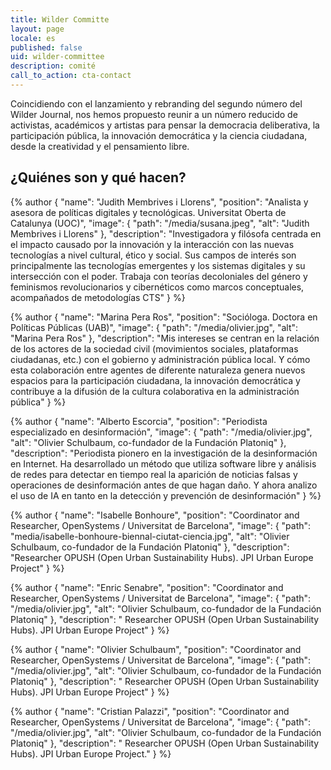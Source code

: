 ```yaml
---
title: Wilder Committe
layout: page
locale: es
published: false
uid: wilder-committee
description: comité
call_to_action: cta-contact
---
```

Coincidiendo con el lanzamiento y rebranding del segundo número del Wilder Journal, nos hemos propuesto reunir a un número reducido de activistas, académicos y artistas para pensar la democracia deliberativa, la participación pública, la innovación democrática y la ciencia ciudadana, desde la creatividad y el pensamiento libre.

## ¿Quiénes son y qué hacen?

{% author { "name": "Judith Membrives i Llorens", "position": "Analista y asesora de políticas digitales y tecnológicas. Universitat Oberta de Catalunya (UOC)", "image": { "path": "/media/susana.jpeg", "alt": "Judith Membrives i Llorens" }, "description": "Investigadora y filósofa centrada en el impacto causado por la innovación y la interacción con las nuevas tecnologías a nivel cultural, ético y social. Sus campos de interés son principalmente las tecnologías emergentes y los sistemas digitales y su intersección con el poder. Trabaja con teorías decoloniales del género y feminismos revolucionarios y cibernéticos como marcos conceptuales, acompañados de metodologías CTS" } %}

{% author { "name": "Marina Pera Ros", "position": "Socióloga. Doctora en Políticas Públicas (UAB)", "image": { "path": "/media/olivier.jpg", "alt": "Marina Pera Ros" }, "description": "Mis intereses se centran en la relación de los actores de la sociedad civil (movimientos sociales, plataformas ciudadanas, etc.) con el gobierno y administración pública local. Y cómo esta colaboración entre agentes de diferente naturaleza genera nuevos espacios para la participación ciudadana, la innovación democrática y contribuye a la difusión de la cultura colaborativa en la administración pública" } %}

{% author { "name": "Alberto Escorcia", "position": "Periodista especializado en desinformación", "image": { "path": "/media/olivier.jpg", "alt": "Olivier Schulbaum, co-fundador de la Fundación Platoniq" }, "description": "Periodista pionero en la investigación de la desinformación en Internet. Ha desarrollado un método que utiliza software libre y análisis de redes para detectar en tiempo real la aparición de noticias falsas y operaciones de desinformación antes de que hagan daño. Y ahora analizo el uso de IA en tanto en la detección y prevención de desinformación" } %}

{% author { "name": "Isabelle Bonhoure", "position": "Coordinator and Researcher, OpenSystems / Universitat de Barcelona", "image": { "path": "media/isabelle-bonhoure-biennal-ciutat-ciencia.jpg", "alt": "Olivier Schulbaum, co-fundador de la Fundación Platoniq" }, "description": "Researcher OPUSH (Open Urban Sustainability Hubs). JPI Urban Europe Project" } %}

{% author { "name": "Enric Senabre", "position": "Coordinator and Researcher, OpenSystems / Universitat de Barcelona", "image": { "path": "/media/olivier.jpg", "alt": "Olivier Schulbaum, co-fundador de la Fundación Platoniq" }, "description": " Researcher OPUSH (Open Urban Sustainability Hubs). JPI Urban Europe Project" } %}

{% author { "name": "Olivier Schulbaum", "position": "Coordinator and Researcher, OpenSystems / Universitat de Barcelona", "image": { "path": "/media/olivier.jpg", "alt": "Olivier Schulbaum, co-fundador de la Fundación Platoniq" }, "description": " Researcher OPUSH (Open Urban Sustainability Hubs). JPI Urban Europe Project" } %}

{% author { "name": "Cristian Palazzi", "position": "Coordinator and Researcher, OpenSystems / Universitat de Barcelona", "image": { "path": "/media/olivier.jpg", "alt": "Olivier Schulbaum, co-fundador de la Fundación Platoniq" }, "description": " Researcher OPUSH (Open Urban Sustainability Hubs). JPI Urban Europe Project." } %}
